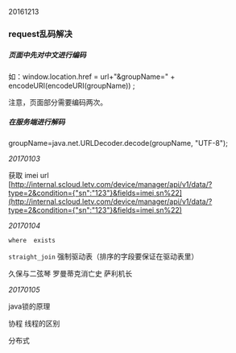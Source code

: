 20161213

### request乱码解决

##### 页面中先对中文进行编码

如：window.location.href = url+"&groupName=" + encodeURI\(encodeURI\(groupName\)\) ;

注意，页面部分需要编码两次。

##### 在服务端进行解码

groupName=[j](http://lib.csdn.net/base/javase)ava.net.URLDecoder.decode\(groupName, "UTF-8"\);

_20170103_

获取 imei url  
[http://internal.scloud.letv.com/device/manager/api/v1/data/?type=2&condition={"sn":"123"}&fields=imei,sn%22](http://internal.scloud.letv.com/device/manager/api/v1/data/?type=2&condition={"sn":"123"}&fields=imei,sn%22)

_20170104_

`where  exists`

`straight_join`  强制驱动表（排序的字段要保证在驱动表里）

久保与二弦琴 罗曼蒂克消亡史 萨利机长

_20170105_

java锁的原理

协程 线程的区别

分布式